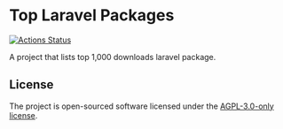 # Top Laravel Packages

[![Actions Status](https://github.com/bepsvpt-me/top-laravel-packages/workflows/tests/badge.svg)](https://github.com/bepsvpt-me/top-laravel-packages/actions)

A project that lists top 1,000 downloads laravel package.
 
## License

The project is open-sourced software licensed under the [AGPL-3.0-only license](LICENSE.md).
